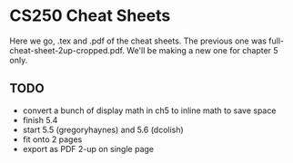 CS250 Cheat Sheets
==================

Here we go, .tex and .pdf of the cheat sheets. The previous one was full-cheat-sheet-2up-cropped.pdf. We'll be making a new one for chapter 5 only.

TODO
----

- convert a bunch of display math in ch5 to inline math to save space
- finish 5.4
- start 5.5 (gregoryhaynes) and 5.6 (dcolish)
- fit onto 2 pages
- export as PDF 2-up on single page